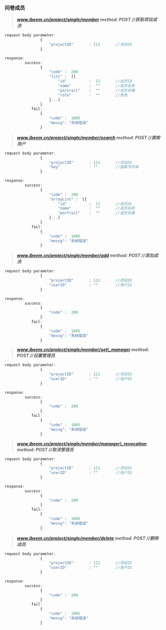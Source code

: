 ### 问卷成员

> _**www.ibeem.cn/project/single/member                                   method: POST            //获取项目成员**_

```js
request body parameter:
                {
                    "projectID"       : 111       //项目ID
                }

response:
         success: 
                {
                    "code" :  200
                    "list" :  [{
                        "id"          :  12       //成员ID
                        "name"        :  ""       //成员名称
                        "portrait"    :  ""       //成员肖像
                        "role"        :  ""       //角色
                    }...]
                }
            fail: 
                {
                    "code" :  1005
                    "messg": "系统错误"
                }
```

> _**www.ibeem.cn/project/single/member/search                      method: POST        //搜索用户**_

```js
request body parameter:
                {
                    "projectID"       : 111       //项目ID
                    "key"             : ""        //搜索字符串
                }

response:
         success: 
                {
                    "code" :  200
                    "arrayList" :  [{
                        "id"          :  12       //成员ID
                        "name"        :  ""       //成员名称
                        "portrait"    :  ""       //成员肖像
                    }...]
                }
            fail: 
                {
                    "code" :  1005
                    "messg": "系统错误"
                }
```

> _**www.ibeem.cn/project/single/member/add                            method: POST        //添加成员**_

```js
request body parameter:
                {
                    "projectID"       : 111       //项目ID
                    "userID"          : ""        //用户ID
                }

response:
         success: 
                {
                    "code" :  200
                }
            fail: 
                {
                    "code" :  1005
                    "messg": "系统错误"
                }
```

> _**www.ibeem.cn/project/single/member/set\_manager              method: POST     //设置管理员**_

```js
request body parameter:
                {
                    "projectID"       : 111       //项目ID
                    "userID"          : ""        //用户ID
                }

response:
         success: 
                {
                    "code" :  200
                }
            fail: 
                {
                    "code" :  1005
                    "messg": "系统错误"
                }
```

> _**www.ibeem.cn/project/single/member/manager\_revocation   method: POST     //取消管理员**_

```js
request body parameter:
                {
                    "projectID"       : 111       //项目ID
                    "userID"          : ""        //用户ID
                }

response:
         success: 
                {
                    "code" :  200
                }
            fail: 
                {
                    "code" :  1005
                    "messg": "系统错误"
                }
```

> _**www.ibeem.cn/project/single/member/delete            method: POST           //删除成员**_

```js
request body parameter:
                {
                    "projectID"       : 111       //项目ID
                    "userID"          : ""        //用户ID
                }

response:
         success: 
                {
                    "code" :  200
                }
            fail: 
                {
                    "code" :  1005
                    "messg": "系统错误"
                }
```



